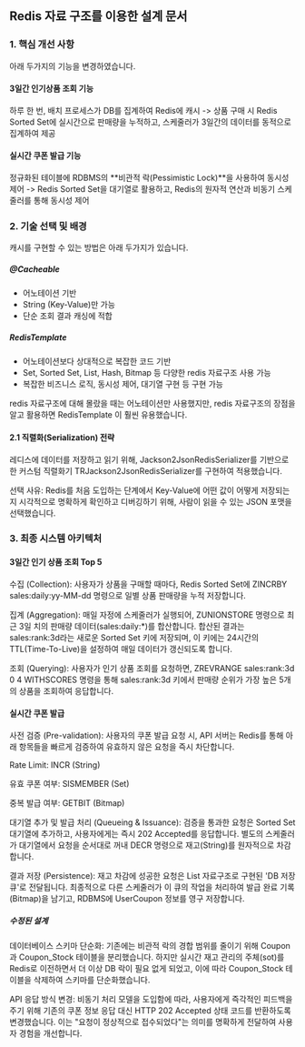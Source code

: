 ## Redis 자료 구조를 이용한 설계 문서
### 1. 핵심 개선 사항

아래 두가지의 기능을 변경하였습니다. <br>
#### 3일간 인기상품 조회 기능 <br>

하루 한 번, 배치 프로세스가 DB를 집계하여 Redis에 캐시 ->
상품 구매 시 Redis Sorted Set에 실시간으로 판매량을 누적하고, 스케줄러가 3일간의 데이터를 동적으로 집계하여 제공

#### 실시간 쿠폰 발급 기능 <br>

정규화된 테이블에 RDBMS의 **비관적 락(Pessimistic Lock)**을 사용하여 동시성 제어 ->
Redis Sorted Set을 대기열로 활용하고, Redis의 원자적 연산과 비동기 스케줄러를 통해 동시성 제어

### 2. 기술 선택 및 배경
    
캐시를 구현할 수 있는 방법은 아래 두가지가 있습니다.
##### @Cacheable
- 어노테이션 기반
- String (Key-Value)만 가능
- 단순 조회 결과 캐싱에 적합

##### RedisTemplate
- 어노테이션보다 상대적으로 복잡한 코드 기반
- Set, Sorted Set, List, Hash, Bitmap 등 다양한 redis 자료구조 사용 가능
- 복잡한 비즈니스 로직, 동시성 제어, 대기열 구현 등 구현 가능

redis 자료구조에 대해 몰랐을 때는 어노테이션만 사용했지만, redis 자료구조의 장점을 알고 활용하면 RedisTemplate 이 훨씬 유용했습니다.


#### 2.1 직렬화(Serialization) 전략
레디스에 데이터를 저장하고 읽기 위해, Jackson2JsonRedisSerializer를 기반으로 한 커스텀 직렬화기 TRJackson2JsonRedisSerializer를 구현하여 적용했습니다.

선택 사유: Redis를 처음 도입하는 단계에서 Key-Value에 어떤 값이 어떻게 저장되는지 시각적으로 명확하게 확인하고 디버깅하기 위해, 사람이 읽을 수 있는 JSON 포맷을 선택했습니다.


### 3. 최종 시스템 아키텍처

#### 3일간 인기 상품 조회 Top 5
수집 (Collection): 사용자가 상품을 구매할 때마다, Redis Sorted Set에 ZINCRBY sales:daily:yy-MM-dd <productId> <quantity> 명령으로 일별 상품 판매량을 누적 저장합니다.

집계 (Aggregation): 매일 자정에 스케줄러가 실행되어, ZUNIONSTORE 명령으로 최근 3일 치의 판매량 데이터(sales:daily:*)를 합산합니다. 합산된 결과는 sales:rank:3d라는 새로운 Sorted Set 키에 저장되며, 이 키에는 24시간의 TTL(Time-To-Live)을 설정하여 매일 데이터가 갱신되도록 합니다.

조회 (Querying): 사용자가 인기 상품 조회를 요청하면, ZREVRANGE sales:rank:3d 0 4 WITHSCORES 명령을 통해 sales:rank:3d 키에서 판매량 순위가 가장 높은 5개의 상품을 조회하여 응답합니다.

#### 실시간 쿠폰 발급
사전 검증 (Pre-validation): 사용자의 쿠폰 발급 요청 시, API 서버는 Redis를 통해 아래 항목들을 빠르게 검증하여 유효하지 않은 요청을 즉시 차단합니다.

Rate Limit: INCR (String)

유효 쿠폰 여부: SISMEMBER (Set)

중복 발급 여부: GETBIT (Bitmap)

대기열 추가 및 발급 처리 (Queueing & Issuance): 검증을 통과한 요청은 Sorted Set 대기열에 추가하고, 사용자에게는 즉시 202 Accepted를 응답합니다. 별도의 스케줄러가 대기열에서 요청을 순서대로 꺼내 DECR 명령으로 재고(String)를 원자적으로 차감합니다.

결과 저장 (Persistence): 재고 차감에 성공한 요청은 List 자료구조로 구현된 'DB 저장 큐'로 전달됩니다. 최종적으로 다른 스케줄러가 이 큐의 작업을 처리하여 발급 완료 기록(Bitmap)을 남기고, RDBMS에 UserCoupon 정보를 영구 저장합니다.

##### 수정된 설계
데이터베이스 스키마 단순화: 기존에는 비관적 락의 경합 범위를 줄이기 위해 Coupon과 Coupon_Stock 테이블을 분리했습니다. 
하지만 실시간 재고 관리의 주체(sot)를 Redis로 이전하면서 더 이상 DB 락이 필요 없게 되었고, 이에 따라 Coupon_Stock 테이블을 삭제하여 스키마를 단순화했습니다.

API 응답 방식 변경: 비동기 처리 모델을 도입함에 따라, 사용자에게 즉각적인 피드백을 주기 위해 기존의 쿠폰 정보 응답 대신 HTTP 202 Accepted 상태 코드를 반환하도록 변경했습니다. 
이는 "요청이 정상적으로 접수되었다"는 의미를 명확하게 전달하여 사용자 경험을 개선합니다.